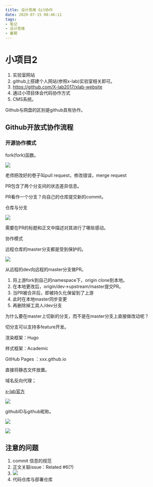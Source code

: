 ```yaml
---
title: 设计思维 Git协作
date: 2020-07-15 08:46:11
tags:
- 笔记
- 设计思维
- 暑期
---
```


# 小项目2

1. 实验室网站
2. github上搭建个人网站(参照x-lab)实验室相关即可。
3. https://github.com/X-lab2017/xlab-website
4. 通过小项目体会代码协作方式
5. CMS系统。

Github与网盘的区别是github具有协作。

## Github开放式协作流程

<!--more-->

### 开源协作模式

fork(fork)函数。

![](https://tva1.sinaimg.cn/large/007S8ZIlgy1ggrcou30b3j31340igarl.jpg)

老师把改好的卷子叫pull request，修改错误，merge request

PR包含了两个分支间的状态差异信息。

PR看作一个分支？向自己的仓库提交新的commit。

仓库与分支

![](https://tva1.sinaimg.cn/large/007S8ZIlgy1ggrcqnnzggj31340naaou.jpg)

需要在PR的标题和正文中描述对其进行了哪些感动。

协作模式

远程仓库的master分支都是受到保护的。

![](https://tva1.sinaimg.cn/large/007S8ZIlgy1ggrcsr8pdij30ii094wh4.jpg)

从远程的dev向远程的master分支做PR。

1. 将上游fork到自己的namespace下，origin clone到本地。
2. 在本地更改后，origin/dev->upstream/master提交PR。
3. 当PR被合并后，即被持久化保留到了上游
4. 此时在本地master同步变更
5. 再删除掉工具人/dev分支

为什么要在master上切新的分支，而不是在master分支上直接做改动呢？

切分支可以支持多feature开发。

渲染框架：Hugo

样式框架：Academic



GitHub Pages ：xxx.github.io

直接将静态文件放置。

域名反向代理；

[ x-lab官方](https://github.com/X-lab2017/xlab-website)

![](https://tva1.sinaimg.cn/large/007S8ZIlgy1ggrd5jfs77j312w0lekdr.jpg)

githubID与github昵称。

![](https://tva1.sinaimg.cn/large/007S8ZIlgy1ggrd7duvq3j30pc0p4aof.jpg)

![](https://tva1.sinaimg.cn/large/007S8ZIlgy1ggrd9s6gupj30gu0omn2r.jpg)

## 注意的问题

1. commit 信息的规范
2. 正文关联issue：Related #6(?)
3. ![](https://tva1.sinaimg.cn/large/007S8ZIlgy1ggrdjdu29oj313y0omtk5.jpg)
4. 代码仓库与部署仓库


